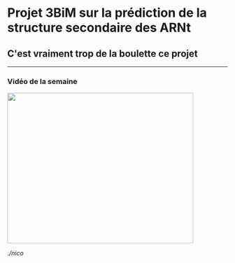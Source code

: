 # Projet 3BiM sur la prédiction de la structure secondaire des ARNt #
## C'est vraiment trop de la boulette ce projet ##


---


### Vidéo de la semaine ###


<a href='http://www.youtube.com/watch?feature=player_embedded&v=_k8JoIpJiy0' target='_blank'><img src='http://img.youtube.com/vi/_k8JoIpJiy0/0.jpg' width='425' height=344 /></a>


_./nico_